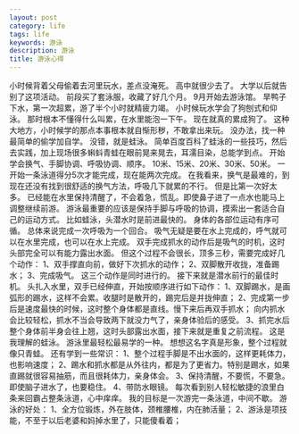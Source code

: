 ```yaml
---
layout: post
category: life
tags: life
keywords: 游泳
description: 游泳
title: 游泳心得
---
```


小时候背着父母偷着去河里玩水，差点没淹死。
高中就很少去了。
大学以后就告别了这项活动。
前段买了套泳服，收藏了好几个月。
9月开始去游泳馆。
旱鸭子下水，第一次超累，游了半个小时就精疲力竭。
小时候玩水学会了狗刨式和仰泳。
那时根本不懂得什么叫累，在水里能泡一下午。
现在就真的累成狗了。
这种大地方，小时候学的那点本事根本就自惭形秽，不敢拿出来玩。
没办法，找一种最简单的偷学加自学。
没错，就是蛙泳。
简单百度百科了蛙泳的一些技巧，然后去实践，加上现场很多蝌蚪青蛙在眼前晃来晃去，耳濡目染，总能学到点。
开始学会换气、手脚协调、呼吸协调、顺序。
10米、15米、20米、30米、50米。
一开始一条泳道得分5次才能完成，现在能两次完成。
在我看来，换气是最难的，到现在还没有找到很舒适的换气方法，呼吸几下就累的不行。
但是比第一次好太多。
已经能在水里保持清醒了，不会着急，慌乱。即使鼻子进了一点水也能马上调整继续前游。
游泳最重要的应该是保持手脚与呼吸的协调，摸索出一套适合自己的运动方式。
比如蛙泳，头潜水时是前进最快的。
身体的各部位运动有序可循。
总体来说完成一次呼吸为一个回合。
吸气无疑是要在水上完成的，呼气就可以在水里完成，也可以在水上完成。
双手完成抓水的动作后是吸气的时机，这时头部完全可以有能力露出水面。
但这个过程不会很长，顶多三秒，需要完成好几个动作：
1、双手撑直向前，做好下次抓水的动作；
2、双脚散开收拢，准备踢水；
3、完成吸气。
这三个动作是同时进行的。
接下来就是潜水前行的最佳时机。
头扎入水里，双手已经伸直，开始按顺序进行如下动作：
1、双脚踢水，是画弧形的踢水，这样不会累。收腿时是散开的，踢完后是并拢伸直；
2、完成第一步后是速度最快的时候，这时整个身体都是直线。慢下来后再双手抓水；
     向内抓水会比较轻松，抓水不当会导致两下就没力气了，亲身体验后的感受。
3、抓完水后整个身体前半身会往上翘，这时头部露出水面，接下来就是重复之前流程。
这是我理解的蛙泳。
游泳里最轻松最易学的一种。
想想这名字真是形象，整个过程就像只青蛙。
还有学到一些常识：
1、整个过程手脚是不出水面的，这样更耗体力，也影响速度；
2、踢水和抓水都是从外往内，都是为了更省力。特别是踢水，如果直踢就很容易抽筋，而且很耗体力，亲身体会。
3、保持清醒，不要慌，不要急。即使脑子进水了，也要稳住。
4、带防水眼镜。
每次看到别人轻松敏捷的浪里白条来回霸占整条泳道，心中痒痒。
我的目标是一次游完一条泳道，中间不歇。
游泳的好处：
1、全方位锻炼，外在肢体，颈椎腰椎，内在肺活量；
2、游泳是项技能，不至于以后老婆和妈掉水里了，只能傻看着；